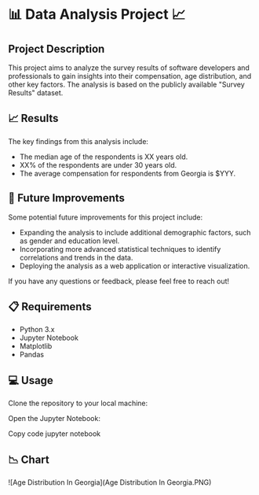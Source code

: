 # 📊 Data Analysis Project 📈

## Project Description
This project aims to analyze the survey results of software developers and professionals to gain insights into their compensation, age distribution, and other key factors. The analysis is based on the publicly available "Survey Results" dataset.

## 📈 Results
The key findings from this analysis include:

- The median age of the respondents is XX years old.
- XX% of the respondents are under 30 years old.
- The average compensation for respondents from Georgia is $YYY.

## 🚀 Future Improvements
Some potential future improvements for this project include:

- Expanding the analysis to include additional demographic factors, such as gender and education level.
- Incorporating more advanced statistical techniques to identify correlations and trends in the data.
- Deploying the analysis as a web application or interactive visualization.

If you have any questions or feedback, please feel free to reach out!

## 📋 Requirements
- Python 3.x
- Jupyter Notebook
- Matplotlib
- Pandas

## 💻 Usage
Clone the repository to your local machine:


Open the Jupyter Notebook:

Copy code
jupyter notebook

## 📉 Chart

![Age Distribution In Georgia](Age Distribution In Georgia.PNG)
